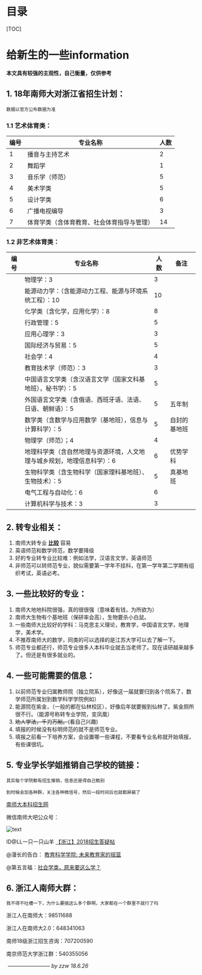 # 目录

[TOC]

# 给新生的一些information

**本文具有较强的主观性，自己衡量，仅供参考**

## 1. 18年南师大对浙江省招生计划：

```数据以官方公布数据为准```

### 1.1 艺术体育类：

| 编号 | 专业名称                                   | 人数 |
| ---- | ------------------------------------------ | ---- |
| 1    | 播音与主持艺术                             | 2    |
| 2    | 舞蹈学                                     | 1    |
| 3    | 音乐学（师范）                             | 5    |
| 4    | 美术学类                                   | 5    |
| 5    | 设计学类                                   | 6    |
| 6    | 广播电视编导                               | 3    |
| 7    | 体育学类（含体育教育、社会体育指导与管理） | 14   |

### 1.2 非艺术体育类：

| 编号 | 专业名称                                                     | 人数 | 备注         |
| ---- | ------------------------------------------------------------ | ---- | ------------ |
|      | 物理学：3                                                    | 3    |              |
|      | 能源动力学：（含能源动力工程、能源与环境系统工程）：10       | 10   |              |
|      | 化学类（含化学，应用化学）：8                                | 8    |              |
|      | 行政管理：5                                                  | 5    |              |
|      | 应用心理学：3                                                | 3    |              |
|      | 国际经济与贸易：5                                            | 5    |              |
|      | 社会学：4                                                    | 4    |              |
|      | 教育技术学（师范）：3                                        | 3    |              |
|      | 中国语言文学类（含汉语言文学（国家文科基地班），秘书学）：5  | 5    |              |
|      | 外国语言文学类（含俄语、西班牙语、法语、日语、朝鲜语）：5    | 5    | 五年制       |
|      | 数学类（含数学与应用数学（基地班），信息与计算科学）：5      | 5    | 自封的基地班 |
|      | 物理学（师范）；4                                            | 4    |              |
|      | 地理科学类（含自然地理与资源环境，人文地理与城乡规划，地理信息科学）：6 | 6    | 优势学科     |
|      | 生物科学类（含生物科学（国家理科基地班）、生物技术）：5      | 5    | 真基地班     |
|      | 电气工程与自动化：6                                          | 6    |              |
|      | 计算机科学与技术：3                                          | 3    |              |



## 2. 转专业相关：

1. 南师大转专业 **<u>比较</u>** 容易
2. 英语师范和数学师范，数学要降级
3. 好的专业转专业比较难：例如法学，汉语言文学，英语师范
4. 非师范可以转师范专业，貌似需要第一学年不挂科，在第一学年第二学期有组织考试，英语必考。

## 3. 一些比较好的专业：

1. 南师大地地科院很强，真的很很强（意味着有钱，为所欲为）
2. 南师大生物有个基地班（保研率会高），生物要杀小白鼠。
3. 一些南师大比较好的学科：马克思主义理论，教育学，中国语言文学，地理学，美术学。
4. 不推荐南师大的数学，同类的可以选择的是江苏大学可以去了解一下。
5. 师范专业都还行，师范专业很多人本科毕业就去当老师了。现在读研越来越多了。但还是有很多就业的。

## 4. 一些可能需要的信息：

1. 以前师范专业归属教师院（独立院系），好像这一届就要归到各个院系了，数学师范所属划到数学科学学院例如）
2. 能源院在紫金，（一般的都在仙林校区），好像后年就要搬到仙林了。紫金厕所很不行。（能源号称转专业学院，变凤凰）
3. ~~劝人学法，千刀万剐。~~(看自己兴趣)
4. 填报的时候没有标明师范的就不是师范专业。
5. 填报之前看一下培养方案，会设置哪一些课程，不要看专业名称就开始填报，有些课很坑。

## 5. 专业学长学姐推销自己学校的链接：

``其实每个学院都有招生推销，信息还是得自己甄别``

```到时候会加各种群，关注各种微信号，然后一段时间后也就都屏蔽了```

[南师大本科招生网](http://bkzs.njnu.edu.cn/)

微信南师大吧公众号：

![text](http://imgsrc.baidu.com/forum/w%3D580/sign=d089abd5733e6709be0045f70bc69fb8/20a1c3cec3fdfc03e54ab44ad83f8794a5c226eb.jpg)

ID@LL一只一只山羊  [【浙江】2018招生答疑帖](http://tieba.baidu.com/p/5731570306)

@漫长的告白：  [教育科学学院: 未来教育家的摇篮](https://mp.weixin.qq.com/s?__biz=MzA5NzAyNzQ4NA==&mid=2650693765&idx=1&sn=c894c3bb03f49968e2a0480e32e56ffa&chksm=88add476bfda5d60ad8328f55df250204b5d7c5f83fe504eac985377a9f06c94fe4c2e9b5ec3&mpshare=1&scene=23&srcid=0626CbUZGeqDJIDvAN2Wdur7#rd)

@第五言福：[社会学类，原来要这么学？](https://mp.weixin.qq.com/s?__biz=MzIzMjQxNjM1OA==&mid=100001726&idx=4&sn=8f5ac7dd4896cadb29f7b590e73fb13b&chksm=689472b75fe3fba1e9152ed996c073eb34d3db623589df71986240980dd40042680d84007774&mpshare=1&scene=23&srcid=0626JEgoLagdHGHuFGZgCgpH#rd)



## 6. 浙江人南师大群：

```我不得不吐槽一下，为什么要搞这么多个群啊，大家都在一个群里不就行了吗```

浙江人在南师大：98511688 

浙江人在南师大2.0：648341063

南师18级浙江招生咨询：707200590

南京师范大学浙江群：540355056









​                                                                              _————————    by zzw 18.6.26_

